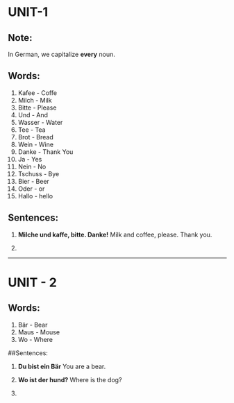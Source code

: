 # UNIT-1
## Note:
In German, we capitalize **every** noun.

## Words:
1. Kafee - Coffe
2. Milch - Milk
3. Bitte - Please
4. Und - And
5. Wasser - Water
6. Tee - Tea
7. Brot - Bread
8. Wein - Wine
9. Danke - Thank You
10. Ja - Yes
11. Nein - No
12. Tschuss - Bye
13. Bier - Beer
14. Oder - or
15. Hallo - hello

## Sentences:
1. **Milche und kaffe, bitte. Danke!**
   Milk and coffee, please. Thank you.

2. 



____
# UNIT - 2
## Words:
1. Bär - Bear
2. Maus - Mouse
3. Wo - Where


##Sentences:
1. **Du bist ein Bär**
   You are a bear. 

2. **Wo ist der hund?**
   Where is the dog? 

3. 